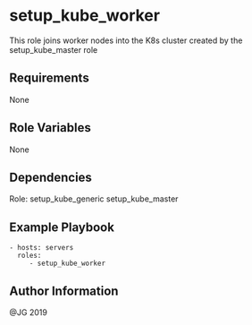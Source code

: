setup_kube_worker
=========

This role joins worker nodes into the K8s cluster created by the setup_kube_master role


Requirements
------------

None


Role Variables
--------------

None


Dependencies
------------

Role:
setup_kube_generic
setup_kube_master


Example Playbook
----------------

    - hosts: servers
      roles:
         - setup_kube_worker


Author Information
------------------

@JG 2019
